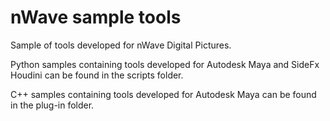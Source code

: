 # nWave sample tools
Sample of tools developed for nWave Digital Pictures.

Python samples containing tools developed for Autodesk Maya and SideFx
Houdini can be found in the scripts folder.

C++ samples containing tools developed for Autodesk Maya can be found in the plug-in folder.
